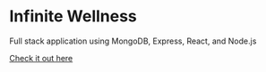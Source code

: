 # Infinite Wellness
Full stack application using MongoDB, Express, React, and Node.js

[Check it out here](https://infinite-wellness.herokuapp.com/)
